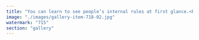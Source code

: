 ```yaml
---
title: "You can learn to see people’s internal rules at first glance.<br /><br />Not by magic.<br />By paying attention.<br /><br />Every human runs on a core rule.<br />Most don’t even know it. But it leaks everywhere.<br /><br />You can start to hear it in:<br />- What they say over and over<br />- What makes them angry or scared<br />- How they respond to ambiguity or pressure<br />- What they avoid, praise, or mock<br /><br />Rules like:<br />- “I must be respected.”<br />- “If I’m useful, I’ll be loved.”<br />- “I can’t show weakness.”<br />- “I don’t want to be seen.”<br /><br />The more you observe people as systems,<br />the faster you start recognizing the pattern behind the personality.<br /><br />⚠️ But here’s the catch:<br /><br />Seeing someone’s rule doesn’t mean controlling them.<br />It means choosing your response — instead of reacting automatically.<br /><br />That’s the real power.<br />That’s sovereignty.<br /><br />Ever caught yourself mid-pattern, and chosen something different?"
image: "./images/gallery-item-718-02.jpg"
watermark: "715"
section: "gallery"
---
```


